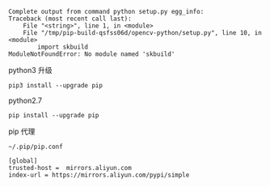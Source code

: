 ```
Complete output from command python setup.py egg_info:
Traceback (most recent call last):
	File "<string>", line 1, in <module>
	File "/tmp/pip-build-qsfss06d/opencv-python/setup.py", line 10, in <module>
		import skbuild
ModuleNotFoundError: No module named 'skbuild'
```

python3 升级

```
pip3 install --upgrade pip
```

python2.7

```
pip install --upgrade pip
```



pip 代理

`~/.pip/pip.conf`

```
[global]
trusted-host =  mirrors.aliyun.com
index-url = https://mirrors.aliyun.com/pypi/simple
```

